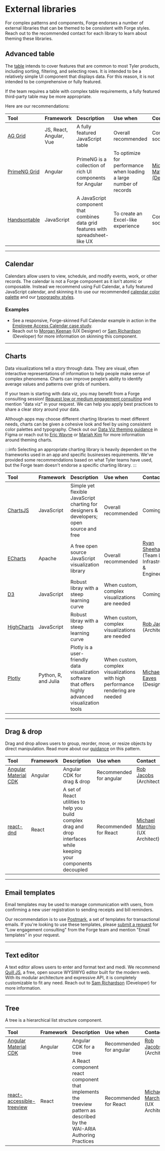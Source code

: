 # External libraries

For complex patterns and components, Forge endorses a number of external libraries that can be themed to be consistent with Forge styles. Reach out to the recommended contact for each library to learn about theming these libraries.

## Advanced table

The [table](/components/table-data/table) intends to cover features that are common to most Tyler products, including sorting, filtering, and selecting rows. It is intended to be a relatively simple UI component that displays data. For this reason, it is not intended to be comprehensive or fully featured.

If the team requires a table with complex table requirements, a fully featured third-party table  may be more appropriate.

Here are our recommendations:

| Tool              | Framework  | Description       | Use when          | Contact
| :-----------------| :--------- |:----------------- | :---------------- | :---------------
| <a target="_blank" rel="noopener noreferrer" href="https://www.ag-grid.com/">AG Grid</a>  | JS, React, Angular, Vue | A fully featured JavaScript table           |  Overall recommended | Coming soon
| <a target="_blank" rel="noopener noreferrer" href="https://www.primefaces.org/primeng/showcase/#/table/basic">PrimeNG Grid</a> | Angular | PrimeNG is a collection of rich UI components for Angular  | To optimize for performance when loading a large number of records | <a href="mailto:michael.matuszak@tylertech.com">Michael Matuszak (Developer)</a>
| <a target="_blank" rel="noopener noreferrer" href="https://handsontable.com/">Handsontable</a> | JavaScript | A JavaScript component that combines data grid features with spreadsheet-like UX | To create an Excel-like experience | Coming soon

---

## Calendar

Calendars allow users to view, schedule, and modify events, work, or other records. The calendar is not a Forge component as it isn't atomic or composable. Instead we recommend using Full Calendar, a fully featured JavaScript calendar, and skinning it to use our recommended <a rel="noopener noreferrer" href="https://www.figma.com/file/wF374tcYJHbFqKxvVx9fkV/Forge-Calendar-palettes?node-id=0%3A1">calendar color palette</a> and our [typography styles](/styles/typography/).


### Examples

- See a responsive, Forge-skinned Full Calendar example in action in the [Employee Access Calendar case study](/get-started/other/case-studies/ess-calendar/).
- Reach out to [Morgan Keenan](mailto:morgan.keenan@tylertech.com) (UX Designer) or [Sam Richardson](mailto:sam.richardson@tylertech.com) (Developer) for more information on skinning this component.

---

## Charts

Data visualizations tell a story through data. They are visual, often interactive representations of information to help people make sense of complex phenomena. Charts can improve people’s ability to identify average values and patterns over grids of numbers.

If your team is starting with data viz, you may benefit from a Forge consulting session! [Request low or medium engagement consulting](/consulting) and mention "data viz" in your request. We can help you apply best practices to share a clear story around your data.

Although apps may choose different charting libraries to meet different needs, charts can be given a cohesive look and feel by using consistent color palettes and typography. Check out our <a href="https://www.figma.com/file/rP8Of8bjVJUMpJIBFUJqQ3/Data-Viz?node-id=0%3A1">Data Viz theming guidance</a> in Figma or reach out to <a href="mailto:eric.wayne@tylertech.com">Eric Wayne</a> or <a href="mailto:mariah.kim@tylertech.com">Mariah Kim</a> for more information around theming charts. 

:::info
Selecting an appropriate charting library is heavily dependent on the frameworks used in an app and specific businesses requirements. We've provided some recommendations based on what Tyler teams have used, but the Forge team doesn't endorse a specific charting library.
:::

| Tool              | Framework  | Description       | Use when          | Contact
| :-----------------| :--------- |:----------------- | :---------------- | :---------------
| <a target="_blank" rel="noopener noreferrer" href="https://www.chartjs.org/">ChartsJS</a> | JavaScript | Simple yet flexible JavaScript charting for designers & developers; open source and free | Overall recommended | Coming soon
| <a target="_blank" rel="noopener noreferrer" href="https://echarts.apache.org/en/index.html">ECharts</a> | Apache | A free open source JavaScript visualization library | Overall recommended | <a href="mailto: ryan.sheehan@tylertech.com">Ryan Sheehan</a> (Team Lead, Infrastructure & Engineering)
| <a target="_blank" rel="noopener noreferrer" href="https://d3js.org/">D3</a>  | JavaScript | Robust libray with a steep learning curve  |  When custom, complex visualizations are needed | Coming soon
| <a target="_blank" rel="noopener noreferrer" href="https://www.highcharts.com/">HighCharts</a> | JavaScript | Robust libray with a steep learning curve  | When custom, complex visualizations are needed | <a href="mailto:rob.jacobs@tylertech.com">Rob Jacobs</a> (Architect)
| <a target="_blank" rel="noopener noreferrer" href="https://plotly.com/">Plotly</a> | Python, R, and Julia | Plotly is a user-friendly data visualization software that offers highly advanced visualization tools  | When custom, complex visualizations with high performance rendering are needed  | <a href="mailto: michaela.eaves@tylertech.com">Michaela Eaves</a> (Designer)

---

## Drag & drop

Drag and drop allows users to group, reorder, move, or resize objects by direct manipulation. Read more about our [guidance](/patterns/other/drag-and-drop/overview) on this pattern.

| Tool              | Framework  | Description       | Use when          | Contact
| :-----------------| :--------- |:----------------- | :---------------- | :---------------
| <a target="_blank" rel="noopener noreferrer" href="https://material.angular.io/cdk/drag-drop/overview">Angular Material CDK</a>  | Angular | Angular CDK for drag & drop   |  Recommended for angular | <a href="mailto:rob.jacobs@tylertech.com">Rob Jacobs</a> (Architect)
| <a target="_blank" rel="noopener noreferrer" href="https://react-dnd.github.io/react-dnd/about">react-dnd</a> | React | A set of React utilities to help you build complex drag and drop interfaces while keeping your components decoupled  | Recommended for React | <a href="mailto:michael.marchio@tylertech.com">Michael Marchio</a> (UX Architect)

---

## Email templates 

Email templates may be used to manage communication with users, from confirming a new user registration to sending receipts and bill reminders.

Our recommendation is to use <a href="https://postmarkapp.com/transactional-email-templates" target="_blank" rel="noreferrer noopener">Postmark</a>, a set of templates for transactional emails. If you're looking to use these templates, please [submit a request](/consulting) for "Low engagement consulting" from the Forge team and mention "Email templates" in your request.

---

## Text editor 

A text editor allows users to enter and format text and medi. We recommend <a target="_blank" rel="noreferrer noopener" href="https://quilljs.com/">Quill JS</a>, a free, open source WYSIWYG editor built for the modern web. With its modular architecture and expressive API, it is completely customizable to fit any need. Reach out to <a href="mailto:sam.richardson@tylertech.com">Sam Richardson</a> (Developer) for more information.

---

## Tree

A tree is a hierarchical list structure component. 

| Tool              | Framework  | Description       | Use when          | Contact
| :-----------------| :--------- |:----------------- | :---------------- | :---------------
| <a target="_blank" rel="noopener noreferrer" href="https://material.angular.io/cdk/tree/overview">Angular Material CDK</a>  | Angular | Angular CDK for a tree |  Recommended for angular | <a href="mailto:rob.jacobs@tylertech.com">Rob Jacobs</a> (Architect)
| <a target="_blank" rel="noopener noreferrer" href="https://react-accessible-treeview.netlify.app/">react-accessible-treeview</a> | React | A React component react component that implements the treeview pattern as described by the WAI-ARIA Authoring Practices | Recommended for React | <a href="mailto:michael.marchio.com">Michael Marchio</a> (UX Architect)
